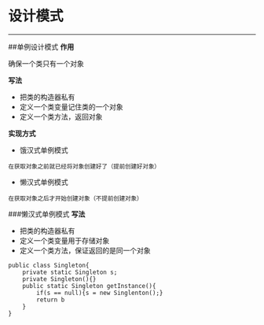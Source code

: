 # 设计模式
---
##单例设计模式
**作用**

确保一个类只有一个对象

**写法**

- 把类的构造器私有
- 定义一个类变量记住类的一个对象
- 定义一个类方法，返回对象

**实现方式**

- 饿汉式单例模式  
```
在获取对象之前就已经将对象创建好了（提前创建好对象）
```

- 懒汉式单例模式  
```
在获取对象之后才开始创建对象（不提前创建对象）
```

###懒汉式单例模式
**写法**

- 把类的构造器私有
- 定义一个类变量用于存储对象
- 定义一个类方法，保证返回的是同一个对象

```
public class Singleton{
	private static Singleton s;
	private Singleton(){}
	public static Singleton getInstance(){
		if(s == null){s = new Singlenton();}
		return b
	}
}
```